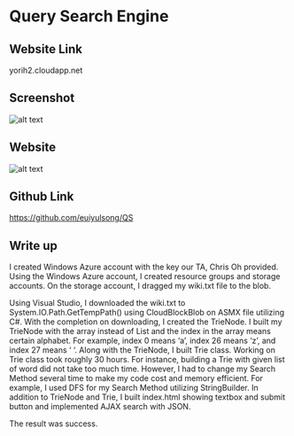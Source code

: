 # Query Search Engine

## Website Link
yorih2.cloudapp.net

## Screenshot
![alt text](https://user-images.githubusercontent.com/12638560/35718543-ead888c4-0799-11e8-9401-31fd4268c7a1.png)

## Website
![alt text](https://user-images.githubusercontent.com/12638560/35719055-383726aa-079c-11e8-8d05-3ac3d194a29d.png)

## Github Link
https://github.com/euiyulsong/QS

## Write up
I created Windows Azure account with the key our TA, Chris Oh provided. Using the Windows Azure account, I created resource groups and storage accounts. On the storage account, I dragged my wiki.txt file to the blob.

Using Visual Studio, I downloaded the wiki.txt to System.IO.Path.GetTempPath() using CloudBlockBlob on ASMX file utilizing C#. With the completion on downloading, I created the TrieNode. I built my TrieNode with the array instead of List and the index in the array means certain alphabet. For example, index 0 means ‘a’, index 26 means ‘z’, and index 27 means ‘ ‘. Along with the TrieNode, I built Trie class. Working on Trie class took roughly 30 hours. For instance, building a Trie with given list of word did not take too much time. However, I had to change my Search Method several time to make my code cost and memory efficient. For example, I used DFS for my Search Method utilizing StringBuilder. In addition to TrieNode and Trie, I built index.html showing textbox and submit button and implemented AJAX search with JSON.

The result was success.

